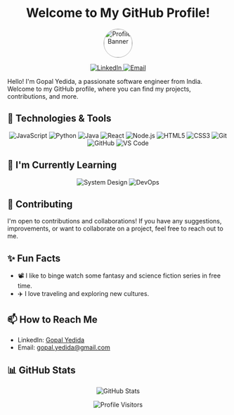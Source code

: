 
<!-- Gopal Yedida -->
<h1 align="center">Welcome to My GitHub Profile!</h1>

<p align="center"><img style="width:64px; height:64px;border:1px solid rgba(0,0,0,0.3);border-radius:50%;"
  src="https://media.licdn.com/dms/image/D4D03AQFJIB9bC3E1SQ/profile-displayphoto-shrink_800_800/0/1675694379371?e=2147483647&v=beta&t=iNODZqXlCIogdJex5_qw0gB7QL0U9pLkG1_QsZABw6U" alt="Profile Banner" />
</p>

<p align="center">
  <a href="https://www.linkedin.com/in/im-the-developer/">
    <img src="https://img.shields.io/badge/-LinkedIn-0077B5?style=flat&logo=linkedin&logoColor=white" alt="LinkedIn" />
  </a>
 <!-- <a href="https://twitter.com/your-username">
    <img src="https://img.shields.io/badge/-Twitter-1DA1F2?style=flat&logo=twitter&logoColor=white" alt="Twitter" />
  </a>
  <a href="https://your-website.com/">
    <img src="https://img.shields.io/badge/-Website-1f425f?style=flat" alt="Website" />
  </a>-->
  <a href="mailto:gopal.yedida@gmail.com">
    <img src="https://img.shields.io/badge/-Email-D14836?style=flat&logo=gmail&logoColor=white" alt="Email" />
  </a>
</p>

Hello! I'm Gopal Yedida, a passionate software engineer from India. Welcome to my GitHub profile, where you can find my projects, contributions, and more.</p>

## 🔧 Technologies & Tools

<p align="center">
  <img src="https://img.shields.io/badge/-JavaScript-F7DF1E?style=flat&logo=javascript&logoColor=black" alt="JavaScript" />
  <img src="https://img.shields.io/badge/-Python-3776AB?style=flat&logo=python&logoColor=white" alt="Python" />
  <img src="https://img.shields.io/badge/-Java-007396?style=flat&logo=java&logoColor=white" alt="Java" />
  <img src="https://img.shields.io/badge/-React-61DAFB?style=flat&logo=react&logoColor=black" alt="React" />
  <img src="https://img.shields.io/badge/-Node.js-339933?style=flat&logo=node.js&logoColor=white" alt="Node.js" />
  <img src="https://img.shields.io/badge/-HTML5-E34F26?style=flat&logo=html5&logoColor=white" alt="HTML5" />
  <img src="https://img.shields.io/badge/-CSS3-1572B6?style=flat&logo=css3&logoColor=white" alt="CSS3" />
  <img src="https://img.shields.io/badge/-Git-F05032?style=flat&logo=git&logoColor=white" alt="Git" />
  <img src="https://img.shields.io/badge/-GitHub-181717?style=flat&logo=github&logoColor=white" alt="GitHub" />
  <img src="https://img.shields.io/badge/-VS%20Code-007ACC?style=flat&logo=visual-studio-code&logoColor=white" alt="VS Code" />
</p>

## 🌱 I'm Currently Learning

<p align="center">
  <img src="https://img.shields.io/badge/-System%20Design-FF6F00?style=flat&logo=system-design&logoColor=white" alt="System Design" />
  <img src="https://img.shields.io/badge/-DevOps-0175C2?style=flat&logo=devops&logoColor=white" alt="DevOps" />
  <!--<img src="https://img.shields.io/badge/-Cloud%20Computing-4285F4?style=flat&logo=google-cloud&logoColor=white" alt="Cloud Computing" />-->
</p>

## 🤝 Contributing

I'm open to contributions and collaborations! If you have any suggestions, improvements, or want to collaborate on a project, feel free to reach out to me.

## ✨ Fun Facts

- 📽️ I like to binge watch some fantasy and science fiction series in free time.
- ✈️ I love traveling and exploring new cultures.

## 📫 How to Reach Me

- LinkedIn: [Gopal Yedida](https://www.linkedin.com/in/im-the-developer/)
- Email: [gopal.yedida@gmail.com](mailto:gopal.yedida@gmail.com)

## 📊 GitHub Stats

<p align="center">
  <img src="https://github-readme-stats.vercel.app/api?username=gopal-y&show_icons=true&theme=dark" alt="GitHub Stats" />
</p>

<p align="center">
  <img src="https://visitor-badge.laobi.icu/badge?page_id=gopal-y.gopal-y" alt="Profile Visitors" />
</p>
